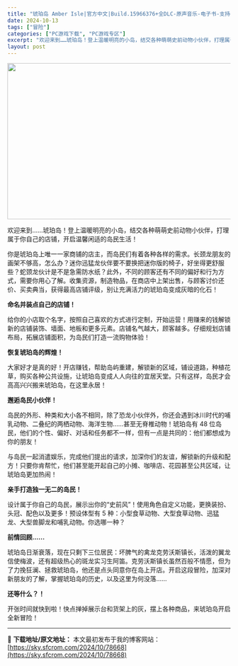 ```yaml
---
title: "琥珀岛 Amber Isle|官方中文|Build.15966376+全DLC-原声音乐-电子书-支持手柄|解压即撸|"
date: 2024-10-13
tags: ["冒险"]
categories: ["PC游戏下载", "PC游戏专区"]
excerpt: "欢迎来到……琥珀岛！登上温暖明亮的小岛，结交各种萌萌史前动物小伙伴，打理属于你自己的店铺，开启温馨闲适的岛民生活！ 你是琥珀岛上唯一一家商铺的店主，而岛民们有着各种各样的需求。长颈龙朋友的画架不够高，怎么办？迷你迅猛龙伙伴要不要换把迷你版的椅子，好坐得更舒服些？蛇颈龙伙计是不是急需防水纸？此外，不同&hellip;"
layout: post
---
```


<img class="aligncenter size-full wp-image-78646" src="https://sky.sfcrom.com/wp-content/uploads/2024/10/2024101304184464.webp" alt="" width="616" height="353" />

欢迎来到……琥珀岛！登上温暖明亮的小岛，结交各种萌萌史前动物小伙伴，打理属于你自己的店铺，开启温馨闲适的岛民生活！

你是琥珀岛上唯一一家商铺的店主，而岛民们有着各种各样的需求。长颈龙朋友的画架不够高，怎么办？迷你迅猛龙伙伴要不要换把迷你版的椅子，好坐得更舒服些？蛇颈龙伙计是不是急需防水纸？此外，不同的顾客还有不同的偏好和行为方式，需要你用心了解。收集资源，制造物品，在商店中上架出售，与顾客讨价还价、买卖典当，获得最高店铺评级，别让充满活力的琥珀岛变成灰暗的化石！

**命名并装点自己的店铺！**

给你的小店取个名字，按照自己喜欢的方式进行定制，开始运营！用赚来的钱解锁新的店铺装饰、墙面、地板和更多元素。店铺名气越大，顾客越多。仔细规划店铺布局，拓展店铺面积，为岛民们打造一流购物体验！

**恢复琥珀岛的辉煌！**

大家好才是真的好！开店赚钱，帮助岛屿重建，解锁新的区域，铺设道路，种植花草，购买各种公共设施，让琥珀岛变成人人向往的宜居天堂。只有这样，岛民才会高高兴兴搬来琥珀岛，在这里永居！

**邂逅岛民小伙伴！**

岛民的外形、种类和大小各不相同，除了恐龙小伙伴外，你还会遇到冰川时代的哺乳动物、二叠纪的两栖动物、海洋生物……甚至无脊椎动物！琥珀岛有 48 位岛民，他们的个性、偏好、对话和任务都不一样，但有一点是共同的：他们都想成为你的朋友！

与岛民一起消遣娱乐，完成他们提出的请求，加深你们的友谊，解锁新的升级和配方！只要你肯帮忙，他们甚至能开起自己的小摊、咖啡店、花园甚至公共区域，让琥珀岛更加热闹！

**亲手打造独一无二的岛民！**

设计属于你自己的岛民，展示出你的“史前风”！使用角色自定义功能，更换装扮、头冠、配色以及更多！预设体型有 5 种：小型食草动物、大型食草动物、迅猛龙、大型兽脚龙和哺乳动物。你选哪一种？

**前情回顾……**

琥珀岛日渐衰落，现在只剩下三位居民：坏脾气的禽龙克劳沃斯镇长，活泼的翼龙信使梅波，还有超级热心的斑龙实习生阿笛。克劳沃斯镇长虽然百般不情愿，但为了力挽狂澜、拯救琥珀岛，他还是点头同意你在岛上开店。开启这段冒险，加深对新朋友的了解，掌握琥珀岛的历史，以及这里为何没落……

**还等什么？！**

开张时间就快到啦！快点掸掉展示台和货架上的灰，摆上各种商品，来琥珀岛开启全新冒险！

---
📖 **下载地址/原文地址：** 本文最初发布于我的博客网站：[https://sky.sfcrom.com/2024/10/78668](https://sky.sfcrom.com/2024/10/78668)
